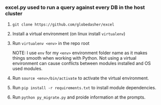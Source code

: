 ### excel.py used to run a query against every DB in the host cluster

1. `git clone https://github.com/globedasher/excel`
1. Install a virtual environment (on linux install `virtualenv`) 
1. Run `virtualenv <env>` in the repo root

   NOTE: I use `env` for my `<env>` environment folder name as it makes things smooth when working with Python. Not using a virtual environment can cause conflicts between modules installed and OS used modules.

1. Run `source <env>/bin/activate` to activate the virtual environment.
1. Run `pip install -r requirements.txt` to install module dependencies.
1. Run `python py_migrate.py` and proide information at the prompts.
